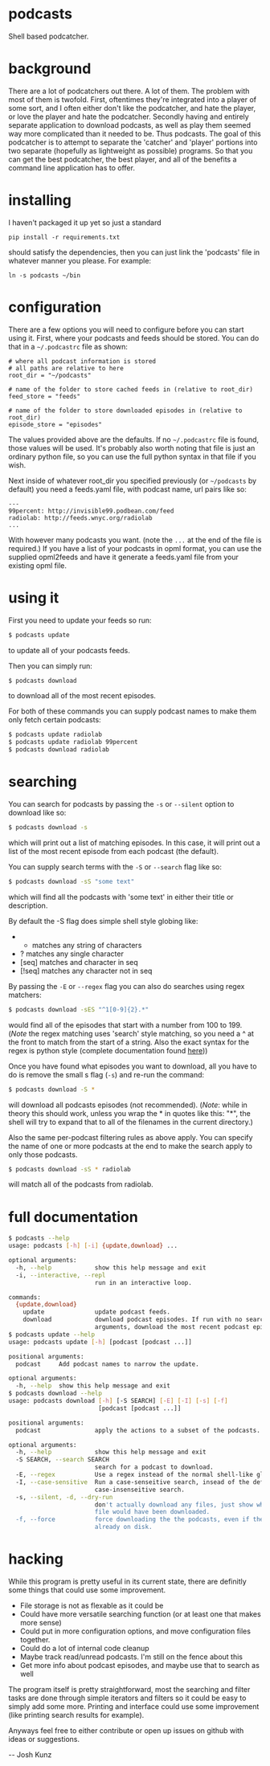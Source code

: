 podcasts
========

Shell based podcatcher.

# background
There are a lot of podcatchers out there. A lot of them. The problem
with most of them is twofold. First, oftentimes they're integrated into
a player of some sort, and I often either don't like the podcatcher,
and hate the player, or love the player and hate the podcatcher. Secondly
having and entirely separate application to download podcasts, as well
as play them seemed way more complicated than it needed to be. Thus
podcasts. The goal of this podcatcher is to attempt to separate the
'catcher' and 'player' portions into two separate (hopefully as
lightweight as possible) programs. So that you can get the best
podcatcher, the best player, and all of the benefits a command line
application has to offer.

# installing
I haven't packaged it up yet so just a standard

    pip install -r requirements.txt

should satisfy the dependencies, then you can just link the 'podcasts'
file in whatever manner you please. For example:

    ln -s podcasts ~/bin

# configuration
There are a few options you will need to configure before you can
start using it. First, where your podcasts and feeds should be stored.
You can do that in a `~/.podcastrc` file as shown:

    # where all podcast information is stored
    # all paths are relative to here
    root_dir = "~/podcasts"

    # name of the folder to store cached feeds in (relative to root_dir)
    feed_store = "feeds"

    # name of the folder to store downloaded episodes in (relative to root_dir)
    episode_store = "episodes"

The values provided above are the defaults. If no `~/.podcastrc` file is
found, those values will be used. It's probably also worth noting that
file is just an ordinary python file, so you can use the full python
syntax in that file if you wish.

Next inside of whatever root\_dir you specified previously (or `~/podcasts`
by default) you need a feeds.yaml file, with podcast name, url pairs like
so:

    ---
    99percent: http://invisible99.podbean.com/feed
    radiolab: http://feeds.wnyc.org/radiolab
    ...

With however many podcasts you want. (note the `...` at the end of the file
is required.) If you have a list of your podcasts in opml format, you can
use the supplied opml2feeds and have it generate a feeds.yaml file from
your existing opml file.

# using it
First you need to update your feeds so run:
```bash
$ podcasts update
```
to update all of your podcasts feeds.

Then you can simply run:
```bash
$ podcasts download
```
to download all of the most recent episodes.

For both of these commands you can supply podcast names to make them 
only fetch certain podcasts:
```bash
$ podcasts update radiolab
$ podcasts update radiolab 99percent
$ podcasts download radiolab
```

# searching
You can search for podcasts by passing the `-s` or `--silent` option to
download like so:
```bash
$ podcasts download -s
```
which will print out a list of matching episodes. In this case, it will
print out a list of the most recent episode from each podcast (the
default).

You can supply search terms with the `-S` or `--search` flag like so:
```bash
$ podcasts download -sS "some text"
```
which will find all the podcasts with 'some text' in either their title
or description.

By default the -S flag does simple shell style globing like:
* * matches any string of characters
* ? matches any single character
* [seq] matches and character in seq
* [!seq] matches any character not in seq

By passing the `-E` or `--regex` flag you can also do searches using
regex matchers:
```bash
$ podcasts download -sES "^1[0-9]{2}.*"
```
would find all of the episodes that start with a number from 100 to 199.
(*Note* the regex matching uses 'search' style matching, so you need a
^ at the front to match from the start of a string. Also the exact syntax
for the regex is python style (complete documentation found [here][1]))

Once you have found what episodes you want to download, all you have to
do is remove the small s flag (`-s`) and re-run the command:
```bash
$ podcasts download -S *
```
will download all podcasts episodes (not recommended).
(*Note*: while in theory this should work, unless you wrap the * in
quotes like this: "*", the shell will try to expand that to 
all of the filenames in the current directory.)

Also the same per-podcast filtering rules as above apply. You can
specify the name of one or more podcasts at the end to make the
search apply to only those podcasts.
```bash
$ podcasts download -sS * radiolab
```
will match all of the podcasts from radiolab.

# full documentation
```bash
$ podcasts --help
usage: podcasts [-h] [-i] {update,download} ...

optional arguments:
  -h, --help            show this help message and exit
  -i, --interactive, --repl
                        run in an interactive loop.

commands:
  {update,download}
    update              update podcast feeds.
    download            download podcast episodes. If run with no search
                        arguments, download the most recent podcast episode.
$ podcasts update --help                        
usage: podcasts update [-h] [podcast [podcast ...]]

positional arguments:
  podcast     Add podcast names to narrow the update.

optional arguments:
  -h, --help  show this help message and exit
$ podcasts download --help
usage: podcasts download [-h] [-S SEARCH] [-E] [-I] [-s] [-f]
                         [podcast [podcast ...]]

positional arguments:
  podcast               apply the actions to a subset of the podcasts.

optional arguments:
  -h, --help            show this help message and exit
  -S SEARCH, --search SEARCH
                        search for a podcast to download.
  -E, --regex           Use a regex instead of the normal shell-like globbing.
  -I, --case-sensitive  Run a case-senseitive search, insead of the default,
                        case-insenseitive search.
  -s, --silent, -d, --dry-run
                        don't actually download any files, just show which
                        file would have been downloaded.
  -f, --force           force downloading the the podcasts, even if they are
                        already on disk.
```

# hacking
While this program is pretty useful in its current state, there are definitly
some things that could use some improvement.
* File storage is not as flexable as it could be
* Could have more versatile searching function (or at least one that
makes more sense)
* Could put in more configuration options, and move configuration files
together.
* Could do a lot of internal code cleanup
* Maybe track read/unread podcasts. I'm still on the fence about this
* Get more info about podcast episodes, and maybe use that to search
as well

The program itself is pretty straightforward, most the searching and
filter tasks are done through simple iterators and filters so
it could be easy to simply add some more. Printing and interface
could use some improvement (like printing search results for example).

Anyways feel free to either contribute or open up issues on github 
with ideas or suggestions.

-- Josh Kunz

  [1]: http://docs.python.org/library/re.html#regular-expression-syntax
